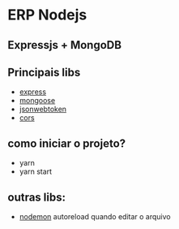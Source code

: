 # ERP Nodejs

## Expressjs + MongoDB

## Principais libs

- [express](https://expressjs.com/)
- [mongoose](https://mongoosejs.com/)
- [jsonwebtoken](https://www.npmjs.com/package/jsonwebtoken)
- [cors](https://www.npmjs.com/package/cors)

## como iniciar o projeto?

- yarn
- yarn start

## outras libs:

- [nodemon](https://nodemon.io/)
  autoreload quando editar o arquivo

